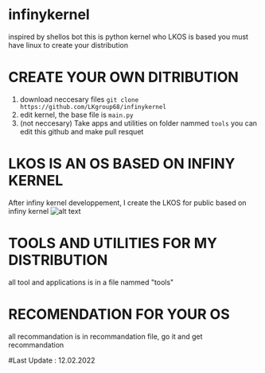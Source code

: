 # infinykernel
inspired by shellos bot 
this is python kernel who LKOS is based
you must have linux to create your distribution

# CREATE YOUR OWN DITRIBUTION
1. download neccesary files
```git clone https://github.com/LKgroup68/infinykernel```
2. edit kernel, the base file is ```main.py```
3. (not neccesary) Take apps and utilities on folder nammed ```tools```
you can edit this github and make pull resquet
# LKOS IS AN OS BASED ON INFINY KERNEL
After infiny kernel developpement, I create the LKOS for public based on infiny kernel
![alt text](https://github.com/LKgroup68/infinykernel/blob/main/LKOS%20SAMPLE.png)

# TOOLS AND UTILITIES FOR MY DISTRIBUTION
all tool and applications is in a file nammed "tools"

# RECOMENDATION FOR YOUR OS
all recommandation is in recommandation file, go it and get recommandation

#Last Update : 12.02.2022
